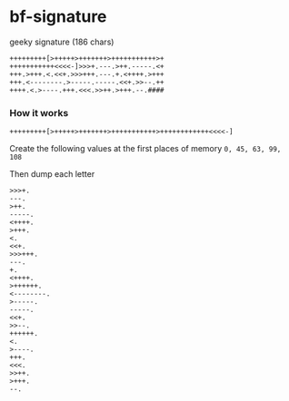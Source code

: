 # bf-signature
geeky signature (186 chars)

```
+++++++++[>+++++>+++++++>+++++++++++>+
+++++++++++<<<<-]>>>+.---.>++.-----.<+
+++.>+++.<.<<+.>>>+++.---.+.<++++.>+++
+++.<--------.>-----.-----.<<+.>>--.++
++++.<.>----.+++.<<<.>>++.>+++.--.####
```


### How it works

```
+++++++++[>+++++>+++++++>+++++++++++>++++++++++++<<<<-]
 ````
 
Create the following values at the first places of memory ```0, 45, 63, 99, 108```

Then dump each letter

```
>>>+.
---.
>++.
-----.
<++++.
>+++.
<.
<<+.
>>>+++.
---.
+.
<++++.
>++++++.
<--------.
>-----.
-----.
<<+.
>>--.
++++++.
<.
>----.
+++.
<<<.
>>++.
>+++.
--.
```
